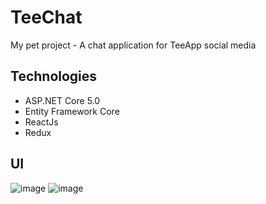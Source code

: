 # TeeChat
My pet project - A chat application for TeeApp social media

 ## Technologies
 - ASP.NET Core 5.0
 - Entity Framework Core
 - ReactJs
 - Redux

 ## UI
![image](https://user-images.githubusercontent.com/44517184/132130991-cbb35b86-4f33-4a17-95c7-af35e5e142aa.png)
![image](https://user-images.githubusercontent.com/44517184/132131087-6f7f180d-abc4-466a-bb9b-191f321ad827.png)

